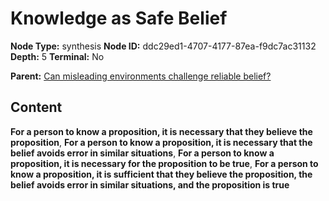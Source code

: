 # Knowledge as Safe Belief

**Node Type:** synthesis
**Node ID:** ddc29ed1-4707-4177-87ea-f9dc7ac31132
**Depth:** 5
**Terminal:** No

**Parent:** [Can misleading environments challenge reliable belief?](can-misleading-environments-challenge-reliable-belief-antithesis-8c65600d-1978-4567-9445-c87d38d064a5.md)

## Content

**For a person to know a proposition, it is necessary that they believe the proposition**, **For a person to know a proposition, it is necessary that the belief avoids error in similar situations**, **For a person to know a proposition, it is necessary for the proposition to be true**, **For a person to know a proposition, it is sufficient that they believe the proposition, the belief avoids error in similar situations, and the proposition is true**
